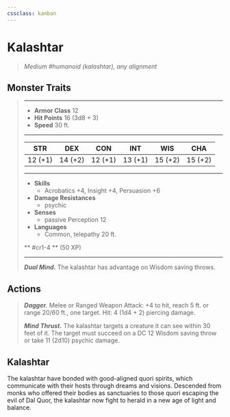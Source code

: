 ```yaml
---
cssclass: kanban
---
```


# Kalashtar
>*Medium #humanoid (kalashtar), any alignment*
## Monster Traits
>___
>- **Armor Class** 12
>- **Hit Points** 16 (3d8 + 3)
>- **Speed** 30 ft.
>___
>|STR|DEX|CON|INT|WIS|CHA|
>|:---:|:---:|:---:|:---:|:---:|:---:|
>|12 (+1)|14 (+2)|12 (+1)|13 (+1)|15 (+2)|15 (+2)|
>___
>- **Skills**
>	 - Acrobatics +4, Insight +4, Persuasion +6
>- **Damage Resistances**
>	 - psychic
>- **Senses**
>	 - passive Perception 12
>- **Languages**
>	 - Common, telepathy 20 ft.
>
> ** #cr1-4 ** (50 XP)
>___
>***Dual Mind.*** The kalashtar has advantage on Wisdom saving throws.  
>
## Actions
>***Dagger.*** Melee  or Ranged Weapon Attack: +4 to hit, reach 5 ft. or range 20/60 ft., one target. Hit: 4 (1d4 + 2) piercing damage.  
>
>***Mind Thrust.*** The kalashtar targets a creature it can see within 30 feet of it. The target must succeed on a DC 12 Wisdom saving throw or take 11 (2d10) psychic damage.
## Kalashtar
The kalashtar have bonded with good-aligned quori spirits, which communicate with their hosts through dreams and visions. Descended from monks who offered their bodies as sanctuaries to those quori escaping the evil of Dal Quor, the kalashtar now fight to herald in a new age of light and balance.